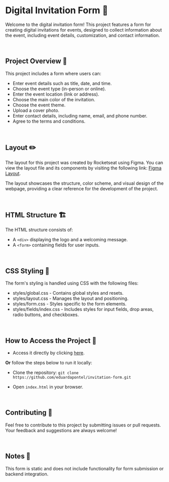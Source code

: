 # Digital Invitation Form 🎉

Welcome to the digital invitation form! This project features a form for creating digital invitations for events, designed to collect information about the event, including event details, customization, and contact information.

<br>

## Project Overview 🎊
This project includes a form where users can:

- Enter event details such as title, date, and time.
- Choose the event type (in-person or online).
- Enter the event location (link or address).
- Choose the main color of the invitation.
- Choose the event theme. 
- Upload a cover photo.
- Enter contact details, including name, email, and phone number.
- Agree to the terms and conditions.
 
<br>

## Layout ✏️

The layout for this project was created by Rocketseat using Figma. You can view the layout file and its components by visiting the following link: [Figma Layout](https://www.figma.com/community/file/1389649528880849780/formulario-de-convite).

The layout showcases the structure, color scheme, and visual design of the webpage, providing a clear reference for the development of the project.

<br>

## HTML Structure 🏗️

The HTML structure consists of:

- A `<div>` displaying the logo and a welcoming message.
- A `<form>` containing fields for user inputs.

<br>

## CSS Styling 🎨
The form's styling is handled using CSS with the following files:

- styles/global.css - Contains global styles and resets.
- styles/layout.css - Manages the layout and positioning.
- styles/form.css - Styles specific to the form elements.
- styles/fields/index.css - Includes styles for input fields, drop areas, radio buttons, and checkboxes.

<br>

## How to Access the Project 🚀

- Access it directly by clicking [here](https://eduardapontel.github.io/invitation-form/).

**Or** follow the steps below to run it locally:

- Clone the repository:
   ```git clone https://github.com/eduardapontel/invitation-form.git```

- Open `index.html` in your browser.

<br>

## Contributing 🤝

Feel free to contribute to this project by submitting issues or pull requests. Your feedback and suggestions are always welcome! 

<br>

## Notes 📌

This form is static and does not include functionality for form submission or backend integration.
